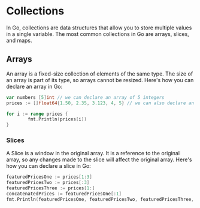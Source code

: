 # Collections

In Go, collections are data structures that allow you to store multiple values in a single variable. The most common collections in Go are arrays, slices, and maps.

## Arrays

An array is a fixed-size collection of elements of the same type. The size of an array is part of its type, so arrays cannot be resized. Here's how you can declare an array in Go:

```go
var numbers [5]int // we can declare an array of 5 integers
prices := []float64{1.50, 2.35, 3.123, 4, 5} // we can also declare an array using the shorthand syntax

for i := range prices {
		fmt.Println(prices[i])
}
```

### Slices

A Slice is a window in the original array. It is a reference to the original array, so any changes made to the slice will affect the original array. Here's how you can declare a slice in Go:

```go
featuredPricesOne := prices[1:3]
featuredPricesTwo := prices[:3]
featuredPricesThree := prices[1:]
concatenatedPrices := featuredPricesOne[:1]
fmt.Println(featuredPricesOne, featuredPricesTwo, featuredPricesThree, concatenatedPrices)
```
